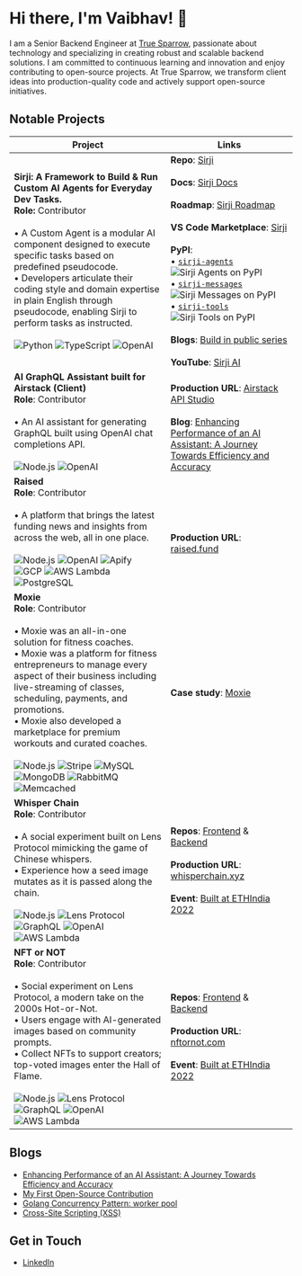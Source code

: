 # Hi there, I'm Vaibhav! 👋
I am a Senior Backend Engineer at [True Sparrow](https://truesparrow.com/), passionate about technology and specializing in creating robust and scalable backend solutions. I am committed to continuous learning and innovation and enjoy contributing to open-source projects. At True Sparrow, we transform client ideas into production-quality code and actively support open-source initiatives.

## Notable Projects

| Project     | Links |
|-------------|-----------------|
| **Sirji: A Framework to Build & Run Custom AI Agents for Everyday Dev Tasks.**<br>**Role:** Contributor<br><br> • A Custom Agent is a modular AI component designed to execute specific tasks based on predefined pseudocode.<br> • Developers articulate their coding style and domain expertise in plain English through pseudocode, enabling Sirji to perform tasks as instructed. <br><br>![Python](https://img.shields.io/badge/Python-3776AB?style=for-the-badge&logo=python&logoColor=white) ![TypeScript](https://img.shields.io/badge/TypeScript-007ACC?style=for-the-badge&logo=typescript&logoColor=white) ![OpenAI](https://img.shields.io/badge/OpenAI-412991?style=for-the-badge&logo=openai&logoColor=white) |**Repo**: [Sirji](https://github.com/sirji-ai/sirji)<br><br>**Docs**: [Sirji Docs](https://docs.sirji.ai/)<br><br>**Roadmap**: [Sirji Roadmap](https://github.com/orgs/sirji-ai/projects/5/views/1)<br><br>**VS Code Marketplace**: [Sirji](https://marketplace.visualstudio.com/items?itemName=TrueSparrow.sirji)<br><br>**PyPI**: <br> • [`sirji-agents`](https://pypi.org/project/sirji-agents/) ![Sirji Agents on PyPI](https://img.shields.io/pypi/v/sirji-agents.svg) <br> • [`sirji-messages`](https://pypi.org/project/sirji-messages/) ![Sirji Messages on PyPI](https://img.shields.io/pypi/v/sirji-messages.svg) <br> • [`sirji-tools`](https://pypi.org/project/sirji-tools/) ![Sirji Tools on PyPI](https://img.shields.io/pypi/v/sirji-tools.svg)<br><br>**Blogs**: [Build in public series](https://truesparrow.com/blog/tag/sirji/)<br><br>**YouTube**: [Sirji AI](https://www.youtube.com/@Sirji-ai)|
| **AI GraphQL Assistant built for Airstack (Client)**<br>**Role**: Contributor<br><br> • An AI assistant for generating GraphQL built using OpenAI chat completions API.<br><br>![Node.js](https://img.shields.io/badge/Node.js-339933?style=for-the-badge&logo=nodedotjs&logoColor=white) ![OpenAI](https://img.shields.io/badge/OpenAI-412991?style=for-the-badge&logo=openai&logoColor=white) | <br>**Production URL**: [Airstack API Studio](https://app.airstack.xyz/api-studio)<br><br>**Blog**: [Enhancing Performance of an AI Assistant: A Journey Towards Efficiency and Accuracy](https://truesparrow.com/blog/enhancing-performance-of-an-ai-assistant/) |
| **Raised**<br>**Role**: Contributor<br><br> • A platform that brings the latest funding news and insights from across the web, all in one place.<br><br>![Node.js](https://img.shields.io/badge/Node.js-339933?style=for-the-badge&logo=nodedotjs&logoColor=white) ![OpenAI](https://img.shields.io/badge/OpenAI-412991?style=for-the-badge&logo=openai&logoColor=white) ![Apify](https://img.shields.io/badge/Apify-FF9900?style=for-the-badge&logo=apify&logoColor=white) ![GCP](https://img.shields.io/badge/GCP-4285F4?style=for-the-badge&logo=google-cloud&logoColor=white) ![AWS Lambda](https://img.shields.io/badge/AWS%20Lambda-FF9900?style=for-the-badge&logo=amazon-aws&logoColor=white) ![PostgreSQL](https://img.shields.io/badge/PostgreSQL-336791?style=for-the-badge&logo=postgresql&logoColor=white) |<br><br>**Production URL**: [raised.fund](https://raised.fund/)|
| **Moxie**<br>**Role**: Contributor<br><br> • Moxie was an all-in-one solution for fitness coaches.<br> • Moxie was a platform for fitness entrepreneurs to manage every aspect of their business including live-streaming of classes, scheduling, payments, and promotions.<br> • Moxie also developed a marketplace for premium workouts and curated coaches.<br><br>![Node.js](https://img.shields.io/badge/Node.js-339933?style=for-the-badge&logo=nodedotjs&logoColor=white) ![Stripe](https://img.shields.io/badge/Stripe-008CDD?style=for-the-badge&logo=stripe&logoColor=white) ![MySQL](https://img.shields.io/badge/MySQL-4479A1?style=for-the-badge&logo=mysql&logoColor=white) ![MongoDB](https://img.shields.io/badge/MongoDB-47A248?style=for-the-badge&logo=mongodb&logoColor=white) ![RabbitMQ](https://img.shields.io/badge/RabbitMQ-FF6600?style=for-the-badge&logo=rabbitmq&logoColor=white) ![Memcached](https://img.shields.io/badge/Memcached-0769AD?style=for-the-badge&logo=memcached&logoColor=white) | **Case study**: [Moxie](https://truesparrow.com/case-study/moxie)|
| **Whisper Chain**<br>**Role**: Contributor<br><br> • A social experiment built on Lens Protocol mimicking the game of Chinese whispers.<br> • Experience how a seed image mutates as it is passed along the chain.<br><br>![Node.js](https://img.shields.io/badge/Node.js-339933?style=for-the-badge&logo=nodedotjs&logoColor=white) ![Lens Protocol](https://img.shields.io/badge/Lens%20Protocol-ABFE2C?style=for-the-badge&logo=lens&logoColor=black) ![GraphQL](https://img.shields.io/badge/GraphQL-E10098?style=for-the-badge&logo=graphql&logoColor=white) ![OpenAI](https://img.shields.io/badge/OpenAI-412991?style=for-the-badge&logo=openai&logoColor=white) ![AWS Lambda](https://img.shields.io/badge/AWS%20Lambda-FF9900?style=for-the-badge&logo=amazon-aws&logoColor=white) |**Repos**: [Frontend](https://github.com/TrueSparrowSystems/whisper-chain-fe) & [Backend](https://github.com/TrueSparrowSystems/whisper-chain-be) <br><br>**Production URL**: [whisperchain.xyz](https://whisperchain.xyz/)<br><br>**Event**: [Built at ETHIndia 2022](https://devfolio.co/projects/whisper-chain-53ed)|
| **NFT or NOT**<br>**Role**: Contributor<br><br> • Social experiment on Lens Protocol, a modern take on the 2000s Hot-or-Not.<br> • Users engage with AI-generated images based on community prompts.<br> • Collect NFTs to support creators; top-voted images enter the Hall of Flame.<br><br>![Node.js](https://img.shields.io/badge/Node.js-339933?style=for-the-badge&logo=nodedotjs&logoColor=white) ![Lens Protocol](https://img.shields.io/badge/Lens%20Protocol-ABFE2C?style=for-the-badge&logo=lens&logoColor=black) ![GraphQL](https://img.shields.io/badge/GraphQL-E10098?style=for-the-badge&logo=graphql&logoColor=white) ![OpenAI](https://img.shields.io/badge/OpenAI-412991?style=for-the-badge&logo=openai&logoColor=white) ![AWS Lambda](https://img.shields.io/badge/AWS%20Lambda-FF9900?style=for-the-badge&logo=amazon-aws&logoColor=white) |**Repos**: [Frontend](https://github.com/TrueSparrowSystems/nft-or-not-fe) & [Backend](https://github.com/TrueSparrowSystems/nft-or-not-be) <br><br>**Production URL**: [nftornot.com](https://nftornot.com/)<br><br>**Event**: [Built at ETHIndia 2022](https://devfolio.co/projects/nftornot-9bb4)|

## Blogs

- [Enhancing Performance of an AI Assistant: A Journey Towards Efficiency and Accuracy](https://truesparrow.com/blog/enhancing-performance-of-an-ai-assistant/)
- [My First Open-Source Contribution](https://truesparrow.com/blog/my-first-open-source-contribution/)
- [Golang Concurrency Pattern: worker pool](https://truesparrow.com/blog/golang-concurrency-pattern-worker-pool/)
- [Cross-Site Scripting (XSS)](https://truesparrow.com/blog/cross-site-scripting-xss/)

## Get in Touch
- [LinkedIn](https://www.linkedin.com/in/vaibhav-dighe-68a765159/)
